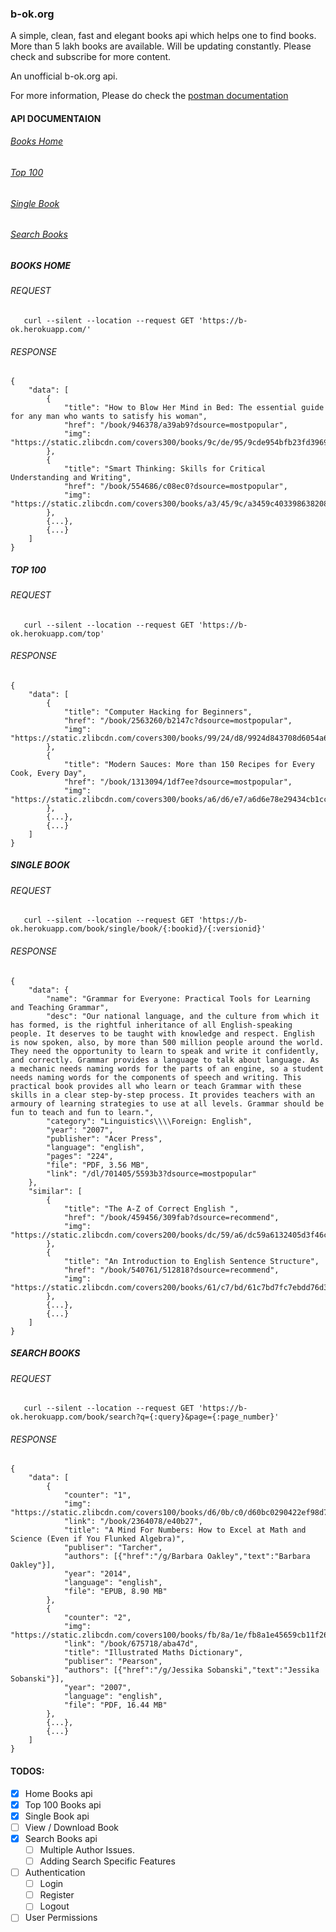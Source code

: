 ### b-ok.org

A simple, clean, fast and elegant books api which helps one to find books. More than 5 lakh books are available. Will be updating constantly. Please check and subscribe for more content.

An unofficial b-ok.org api.

For more information, Please do check the [postman documentation](https://documenter.getpostman.com/view/4047533/SztEYmb6?version=latest)

#### API DOCUMENTAION
###### [Books Home](https://github.com/moaj257/b-ok.org#books-home-1)
###### [Top 100](https://github.com/moaj257/b-ok.org#top-100-1)
###### [Single Book](https://github.com/moaj257/b-ok.org#single-book-1)
###### [Search Books](https://github.com/moaj257/b-ok.org#search-books-1)

##### BOOKS HOME

###### REQUEST
```
   curl --silent --location --request GET 'https://b-ok.herokuapp.com/'
```
###### RESPONSE
```
{
    "data": [
        {
            "title": "How to Blow Her Mind in Bed: The essential guide for any man who wants to satisfy his woman",
            "href": "/book/946378/a39ab9?dsource=mostpopular",
            "img": "https://static.zlibcdn.com/covers300/books/9c/de/95/9cde954bfb23fd3969b30fb0a0441b09.jpg"
        },
        {
            "title": "Smart Thinking: Skills for Critical Understanding and Writing",
            "href": "/book/554686/c08ec0?dsource=mostpopular",
            "img": "https://static.zlibcdn.com/covers300/books/a3/45/9c/a3459c403398638208308d220747d6c5.jpg"
        },
        {...},
        {...}
    ]
}
```

##### TOP 100

###### REQUEST
```
   curl --silent --location --request GET 'https://b-ok.herokuapp.com/top'
```
###### RESPONSE
```
{
    "data": [
        {
            "title": "Computer Hacking for Beginners",
            "href": "/book/2563260/b2147c?dsource=mostpopular",
            "img": "https://static.zlibcdn.com/covers300/books/99/24/d8/9924d843708d6054a63556e229579975.jpg"
        },
        {
            "title": "Modern Sauces: More than 150 Recipes for Every Cook, Every Day",
            "href": "/book/1313094/1df7ee?dsource=mostpopular",
            "img": "https://static.zlibcdn.com/covers300/books/a6/d6/e7/a6d6e78e29434cb1cc2c40d7adb998b6.jpg"
        },
        {...},
        {...}
    ]
}
```

##### SINGLE BOOK

###### REQUEST
```
   curl --silent --location --request GET 'https://b-ok.herokuapp.com/book/single/book/{:bookid}/{:versionid}'
```
###### RESPONSE
```
{
    "data": {
        "name": "Grammar for Everyone: Practical Tools for Learning and Teaching Grammar",
        "desc": "Our national language, and the culture from which it has formed, is the rightful inheritance of all English-speaking people. It deserves to be taught with knowledge and respect. English is now spoken, also, by more than 500 million people around the world. They need the opportunity to learn to speak and write it confidently, and correctly. Grammar provides a language to talk about language. As a mechanic needs naming words for the parts of an engine, so a student needs naming words for the components of speech and writing. This practical book provides all who learn or teach Grammar with these skills in a clear step-by-step process. It provides teachers with an armoury of learning strategies to use at all levels. Grammar should be fun to teach and fun to learn.",
        "category": "Linguistics\\\\Foreign: English",
        "year": "2007",
        "publisher": "Acer Press",
        "language": "english",
        "pages": "224",
        "file": "PDF, 3.56 MB",
        "link": "/dl/701405/5593b3?dsource=mostpopular"
    },
    "similar": [
        {
            "title": "The A-Z of Correct English ",
            "href": "/book/459456/309fab?dsource=recommend",
            "img": "https://static.zlibcdn.com/covers200/books/dc/59/a6/dc59a6132405d3f46c4dd23b5da8ce06.jpg"
        },
        {
            "title": "An Introduction to English Sentence Structure",
            "href": "/book/540761/512818?dsource=recommend",
            "img": "https://static.zlibcdn.com/covers200/books/61/c7/bd/61c7bd7fc7ebdd76d30199585e208aba.jpg"
        },
        {...},
        {...}
    ]
}
```

##### SEARCH BOOKS

###### REQUEST
```
   curl --silent --location --request GET 'https://b-ok.herokuapp.com/book/search?q={:query}&page={:page_number}'
```
###### RESPONSE
```
{
    "data": [
        {
            "counter": "1",
            "img": "https://static.zlibcdn.com/covers100/books/d6/0b/c0/d60bc0290422ef98d7bcf78d7edee0da.jpg",
            "link": "/book/2364078/e40b27",
            "title": "A Mind For Numbers: How to Excel at Math and Science (Even if You Flunked Algebra)",
            "publiser": "Tarcher",
            "authors": [{"href":"/g/Barbara Oakley","text":"Barbara Oakley"}],
            "year": "2014",
            "language": "english",
            "file": "EPUB, 8.90 MB"
        },
        {
            "counter": "2",
            "img": "https://static.zlibcdn.com/covers100/books/fb/8a/1e/fb8a1e45659cb11f26690d8de4cdfebf.jpg",
            "link": "/book/675718/aba47d",
            "title": "Illustrated Maths Dictionary",
            "publiser": "Pearson",
            "authors": [{"href":"/g/Jessika Sobanski","text":"Jessika Sobanski"}],
            "year": "2007",
            "language": "english",
            "file": "PDF, 16.44 MB"
        },
        {...},
        {...}
    ]
}
```

#### TODOS:
  - [x] Home Books api
  - [x] Top 100 Books api
  - [x] Single Book api
  - [ ] View / Download Book
  - [x] Search Books api
     - [ ] Multiple Author Issues.
     - [ ] Adding Search Specific Features
  - [ ] Authentication
     - [ ] Login
     - [ ] Register
     - [ ] Logout
  - [ ] User Permissions